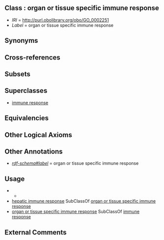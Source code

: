 
## Class : organ or tissue specific immune response

 * *IRI* = http://purl.obolibrary.org/obo/GO_0002251
 * *Label* = organ or tissue specific immune response

## Synonyms


## Cross-references


## Subsets


## Superclasses

 * [immune response](../../GO/55/GO_0006955.md)

## Equivalencies


## Other Logical Axioms


## Other Annotations

 * *[rdf-schema#label](../../el/rdf-schema#label.md)* = organ or tissue specific immune response

## Usage

 * -
 * [hepatic immune response](../../GO/84/GO_0002384.md) SubClassOf [organ or tissue specific immune response](../../GO/51/GO_0002251.md)
 * [organ or tissue specific immune response](../../GO/51/GO_0002251.md) SubClassOf [immune response](../../GO/55/GO_0006955.md)

## External Comments

